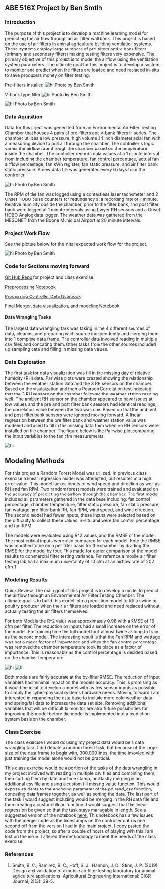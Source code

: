 ## ABE 516X Project by Ben Smtih

### Introduction

The purpose of this project is to develop a machine learning model for predicting the air flow through an air filter wall bank. This project is based on the use of air filters in animal agriculture building ventilation systems. These systems employ large numbers of pre-filters and v-bank filters (primary and secondary filters) making testing filters very expensive. The primary objective of this project is to model the airflow using the ventilation system parameters. The ultimate goal for this project is to develop a system to monitor and predict when the filters are loaded and need replaced in-situ to save producers money on filter testing. 

Pre-filters installed <img src="pre-filterpicsmall.jpg" alt="hi" class="inline"/>
Photo by Ben Smith

 V-bank type filter <img src="v-bankpicsmall.jpg" alt="hi" class="inline"/>
Photo by Ben Smith

<img src="loadedfilterssmall.jpg" alt="hi" class="inline"/>
Photo by Ben Smith

### Data Aquisition
Data for this prject was generated from an Environmental Air Filter Testing Chamber that houses 4 pairs of pre-filters and v-bank filters in series. The chamber utilizes a low pressure, high volume 24 inch diameter axial fan with a measuring device to pull air through the chamber. The controller's logic varies the airflow rate through the chamber based on the temperature inside the chamber. The controller records data values at a 1 minute interval from including the chamber temperature, fan control percentage, actual fan airflow percentage, fan kWh register, fan static pressure, and air filter bank static pressure. A new data file was generated every 6 days from the controller.

 <img src="chambersmall.jpg" alt="hi" class="inline"/>
Photo by Ben Smith

The RPM of the fan was logged using a contactless laser tachometer and 2 Onset HOBO pulse counters for redundancy at a recording rate of 1 minute. Relative humidity ouside the chamber, prior to the filter bank, and post filter bank were logged at 1 minute intervals using Dwyer RH sensors and a Onset HOBO Analog data logger. The weather data was gathered from the MESONET from the Boone Municipal Airport at 20 minute intervals.

### Project Work Flow

See the picture below for the inital expected work flow for the project.

 <img src="Projectworkflow.JPG" alt="hi" class="inline"/>
Photo by Ben Smith

### Code for Sections moving forward
[Git Hub Repo](https://github.com/bcsmith1/516x-Project-Code) for project and class exercise.

[Preprocessing Notebook](https://nbviewer.jupyter.org/github/bcsmith1/516x-Project-Code/blob/master/ABE516x%20Project%20Data%20Preprocessing.ipynb)

[Processing Controller Data Notebook](https://nbviewer.jupyter.org/github/bcsmith1/516x-Project-Code/blob/master/Controller%20data%20processing%20and%20cleaning.ipynb)

[Final Merger, data visualization, and modeling Notebook](https://nbviewer.jupyter.org/github/bcsmith1/516x-Project-Code/blob/master/Combining%20code%20data%20vis%20and%20modeling.ipynb)


#### Data Wrangling Tasks
The largest data wrangling task was taking in the 4 different sources of data, cleaning and preparing each source independently and merging them into 1 complete data frame. The controller data involved reading in multiple csv files and concating them. Other tasks from the other sources included up sampling data and filling in missing data values.


### Data Exploration

The first task for data visualization was fill in the missing day of relative humidity (RH) data. Pariwise plots were created showing the relationship between the weather station data and the 3 RH sensors on the chamber. Based on the visulaization and then a Pearson Correlation test indicated that the 3 RH sensors on the chamber followed the weather station reading well. The ambient RH sensor on the chamber appeared to have issues at low values and the pre and post filter bank sensors had identical readings, the correlation value between the two was one. Based on that the ambient and post filter bank sensors were ignored moving forward. A linear regression between the pre filter bank and weather station value was modeled and used to fill in the missing data from when no RH sensors were installed on the chamber. The figure below is the Pairwise plot comparing the input variables to the fan cfm measurements.

<img src="Data_vis.JPG" alt="hi" class="inline"/>

## Modeling Methods
For this project a Random Forest Model was utilized. In previous class exercise a linear regression model was attempted, but resulted in a high error value. This model lacked inputs of wind speed and direction as well as RH and fan RPM. Two random forest models were trained and evaluated on the accuracy of predicting the airflow through the chamber. The first model included all parameters gathered in the data base including: fan control percentage, chamber temperature, filter static pressure, fan static pressure, fan wattage, pre filter bank RH, fan RPM, wind speed, and wind direction. The second model had fewer inputs, these inputs were selected based on the difficulty to collect these values in-situ and were fan control percentage and fan RPM.

The models were evaluated using R^2 values, and the RMSE of the model. The most critical inputs were also compared for each model. Note the RMSE was modified to be on a per filter basis for the chamber by dividing the RMSE for the model by four. This made for easier comparison of the model results to commercial filter testing variance. For refernce a mobile air filter testing lab had a maximum uncertainty of 10 cfm at an airflow rate of 202 cfm [1](https://cigrjournal.org/index.php/Ejounral/article/view/5458)

### Modeling Results 
 Quick Review: The main goal of this project is to develop a model to predict the airflow through an Environmental Air Filter Testing Chamber. The ultimate goal is to build this model into a prediction model to tell a swine or poultry producer when their air filters are loaded and need replaced without actually testing the air filters themselves.
 
 For both Models the R^2 value was approximately 0.98 with a RMSE of 16 cfm per filter. The reduction on inputs had a small increase on the error of the model. For training time the full model took almost twice as long to train as the second model. The interesting result is that the Fan RPM and wattage was not a major factor of importance and when the fan control percentage was removed the chamber temperature took its place as a factor of importance. This is reasonable as the control percentage is decided based on the chamber temperature.

 <img src="Modelfeatureall.JPG" alt="hi" class="inline"/>
 
  <img src="Modelfeatureselect.JPG" alt="hi" class="inline"/>
  
  Both models are fairly accurate at the by-filter RMSE. The reduction of input variables had minimal impact on the models accuracy. This is promising as it would be ideal to develop a model with as few sensor inputs as possible to simply the cyber-physical systems hardware needs. Moving forward I am interested in expanding the data base to include more cold weather data and spring/fall data to increase the data set size. Removing additional variables that will be difficult to monitor are also future possibilities for improving this model before the model is implemented into a prediction system basis on the chamber.

### Class Exercise

The class exercise I would do using my project data would be a data wrangling task. I did debate a random forest task, but because of the large size of the data frame to begin with, 300,000 lines, the time invovled with just training the model alone would not be practical.

This class exercise would be a portion of the tasks of the data wrangling in my project involved with reading in multiple csv files and combining them, then sorting them by date and time stamp, and lastly merging in an additional csv file and using a custom fill missing value function. This would expose students to the encoding parameter of the pd.read_csv function, concating data frames together, as well as sorting the data. The last part of the task I would suggest including would be merging in the RH data file and then creating a custom fillnan function. I would suggest that the linear regression be given so that the task stays managable in length. See a suggested version of the notebook [here.](https://nbviewer.jupyter.org/github/bcsmith1/516x-Project-Code/blob/master/Class%20Exercise/Smith_Class_Exercise_withcode.ipynb)
This notebook has a few issues with the merger code as the timestamps on the controller data is one second off from the version I had in the main project. I copy pasted the code from the project, so after a couple of hours of playing with this I am lost on the issue. I altered the methodology to meet the needs of the class exercise.


### References
1.	Smith, B. C., Ramirez, B. C., Hoff, S. J., Harmon, J. D., Stinn, J. P. (2019) Design and validation of a mobile air filter testing laboratory for animal agriculture applications. Agricultural Engineering International: CIGR Journal, 21(3): 39-5.

